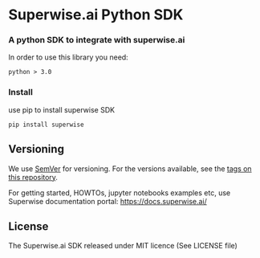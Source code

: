 # Superwise.ai Python SDK

### A python SDK to integrate with superwise.ai

In order to use this library you need:

```
python > 3.0
```

### Install

use pip to install superwise SDK

```
pip install superwise

```

## Versioning

We use [SemVer](http://semver.org/) for versioning. For the versions available, see the [tags on this repository](https://github.com/your/project/tags).


For getting started, HOWTOs, jupyter notebooks examples etc, use Superwise documentation portal:  https://docs.superwise.ai/


## License
The Superwise.ai SDK released under MIT licence (See LICENSE file)
